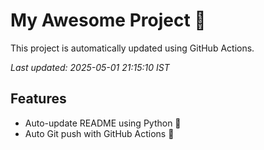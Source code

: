 # My Awesome Project 🚀

This project is automatically updated using GitHub Actions.

_Last updated: 2025-05-01 21:15:10 IST_

## Features
- Auto-update README using Python 🐍
- Auto Git push with GitHub Actions 🤖
